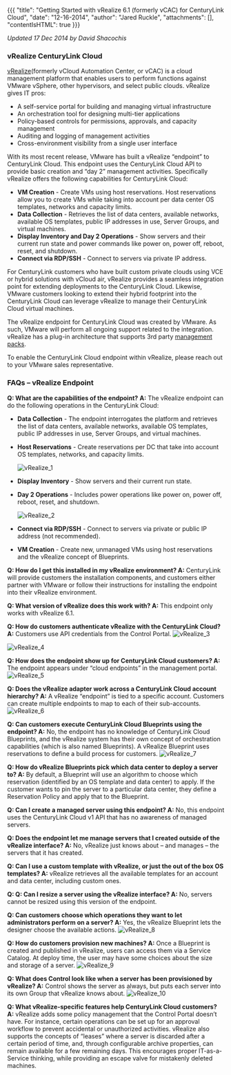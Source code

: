 {{{
  "title": "Getting Started with vRealize 6.1 (formerly vCAC) for CenturyLink Cloud",
  "date": "12-16-2014",
  "author": "Jared Ruckle",
  "attachments": [],
  "contentIsHTML": true
}}}

*Updated 17 Dec 2014 by David Shacochis*

### vRealize CenturyLink Cloud
[vRealize](http://www.vmware.com/products/vrealize-suite/)(formerly vCloud Automation Center, or vCAC) is a cloud management platform that enables users to perform functions against VMware vSphere, other hypervisors, and select public clouds. vRealize gives IT pros:
* A self-service portal for building and managing virtual infrastructure
* An orchestration tool for designing multi-tier applications
* Policy-based controls for permissions, approvals, and capacity management
* Auditing and logging of management activities
* Cross-environment visibility from a single user interface

With its most recent release, VMware has built a vRealize “endpoint” to CenturyLink Cloud. This endpoint uses the CenturyLink Cloud API to provide basic creation and “day 2” management activities. Specifically vRealize offers the following capabilities for CenturyLink Cloud:
* **VM Creation** - Create VMs using host reservations. Host reservations allow you to create VMs while taking into account per data center OS templates, networks and capacity limits.
* **Data Collection** - Retrieves the list of data centers, available networks, available OS templates, public IP addresses in use, Server Groups, and virtual machines.
* **Display Inventory and Day 2 Operations** - Show servers and their current run state and power commands like power on, power off, reboot, reset, and shutdown.
* **Connect via RDP/SSH** - Connect to servers via private IP address.

For CenturyLink customers who have built custom private clouds using VCE or hybrid solutions with vCloud air, vRealize provides a seamless integration point for extending deployments to the CenturyLink Cloud. Likewise, VMware customers looking to extend their hybrid footprint into the CenturyLink Cloud can leverage vRealize to manage their CenturyLink Cloud virtual machines.

The vRealize endpoint for CenturyLink Cloud was created by VMware. As such, VMware will perform all ongoing support related to the integration. vRealize has a plug-in architecture that supports 3rd party [management packs](http://www.vmware.com/files/pdf/vrealize/vmware-vrealize-operations-management-packs-wp-en.pdf).

To enable the CenturyLink Cloud endpoint within vRealize, please reach out to your VMware sales representative.

### FAQs – vRealize Endpoint
**Q: What are the capabilities of the endpoint?**
**A:** The vRealize endpoint can do the following operations in the CenturyLink Cloud:
* **Data Collection** - The endpoint interrogates the platform and retrieves the list of data centers, available networks, available OS templates, public IP addresses in use, Server Groups, and virtual machines.
* **Host Reservations** - Create reservations per DC that take into account OS templates, networks, and capacity limits.

  ![vRealize_1](../../images/vRealize_1.png)

* **Display Inventory** - Show servers and their current run state.
* **Day 2 Operations** - Includes power operations like power on, power off, reboot, reset, and shutdown.

  ![vRealize_2](../../images/vRealize_2.png)

* **Connect via RDP/SSH** - Connect to servers via private or public IP address (not recommended).
* **VM Creation** - Create new, unmanaged VMs using host reservations and the vRealize concept of Blueprints.

**Q: How do I get this installed in my vRealize environment?
A:** CenturyLink will provide customers the installation components, and customers either partner with VMware or follow their instructions for installing the endpoint into their vRealize environment.

**Q: What version of vRealize does this work with?
A:** This endpoint only works with vRealize 6.1.

**Q: How do customers authenticate vRealize with the CenturyLink Cloud?
A:** Customers use API credentials from the Control Portal.
![vRealize_3](../../images/vRealize_3.png)

![vRealize_4](../../images/vRealize_4.png)

**Q: How does the endpoint show up for CenturyLink Cloud customers?
A:** The endpoint appears under “cloud endpoints” in the management portal.
![vRealize_5](../../images/vRealize_5.png)

**Q: Does the vRealize adapter work across a CenturyLink Cloud account hierarchy?
A:** A vRealize “endpoint” is tied to a specific account. Customers can create multiple endpoints to map to each of their sub-accounts.
![vRealize_6](../../images/vRealize_6.png)

**Q: Can customers execute CenturyLink Cloud Blueprints using the endpoint?
A:** No, the endpoint has no knowledge of CenturyLink Cloud Blueprints, and the vRealize system has their own concept of orchestration capabilities (which is also named Blueprints). A vRealize Blueprint uses reservations to define a build process for customers.
![vRealize_7](../../images/vRealize_7.png)

**Q: How do vRealize Blueprints pick which data center to deploy a server to?
A:** By default, a Blueprint will use an algorithm to choose which reservation (identified by an OS template and data center) to apply. If the customer wants to pin the server to a particular data center, they define a Reservation Policy and apply that to the Blueprint.

**Q: Can I create a managed server using this endpoint?
A:** No, this endpoint uses the CenturyLink Cloud v1 API that has no awareness of managed servers.

**Q: Does the endpoint let me manage servers that I created outside of the vRealize interface?
A:** No, vRealize just knows about – and manages – the servers that it has created.

**Q: Can I use a custom template with vRealize, or just the out of the box OS templates?
A:** vRealize retrieves all the available templates for an account and data center, including custom ones.

**Q: Q: Can I resize a server using the vRealize interface?
A:** No, servers cannot be resized using this version of the endpoint.

**Q: Can customers choose which operations they want to let administrators perform on a server?
A:** Yes, the vRealize Blueprint lets the designer choose the available actions.
![vRealize_8](../../images/vRealize_8.png)

**Q: How do customers provision new machines?
A:** Once a Blueprint is created and published in vRealize, users can access them via a Service Catalog. At deploy time, the user may have some choices about the size and storage of a server.
![vRealize_9](../../images/vRealize_9.png)

**Q: What does Control look like when a server has been provisioned by vRealize?
A:** Control shows the server as always, but puts each server into its own Group that vRealize knows about.
![vRealize_10](../../images/vRealize_10.png)

**Q: What vRealize-specific features help CenturyLink Cloud customers?
A:** vRealize adds some policy management that the Control Portal doesn’t have. For instance, certain operations can be set up for an approval workflow to prevent accidental or unauthorized activities. vRealize also supports the concepts of “leases” where a server is discarded after a certain period of time, and, through configurable archive properties, can remain available for a few remaining days. This encourages proper IT-as-a-Service thinking, while providing an escape valve for mistakenly deleted machines.
